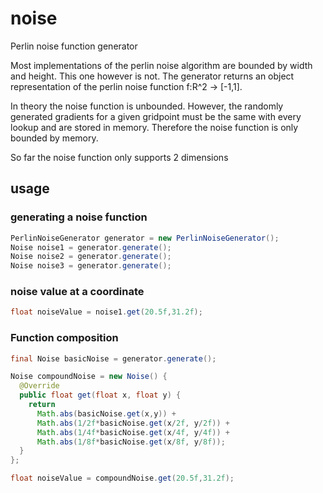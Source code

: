 # noise
Perlin noise function generator

Most implementations of the perlin noise algorithm are bounded by width and height. This one however is not. The generator returns an object representation of the 
perlin noise function f:R^2 -> [-1,1]. 

In theory the noise function is unbounded. However, the randomly generated gradients for a given gridpoint must be the same with every lookup and are stored in memory. Therefore the noise function is only bounded by memory.

So far the noise function only supports 2 dimensions

## usage

### generating a noise function
```java
PerlinNoiseGenerator generator = new PerlinNoiseGenerator(); 
Noise noise1 = generator.generate();
Noise noise2 = generator.generate();
Noise noise3 = generator.generate();
```
### noise value at a coordinate
```java
float noiseValue = noise1.get(20.5f,31.2f);
```

### Function composition
```java
final Noise basicNoise = generator.generate();

Noise compoundNoise = new Noise() {
  @Override
  public float get(float x, float y) {
    return
      Math.abs(basicNoise.get(x,y)) +
      Math.abs(1/2f*basicNoise.get(x/2f, y/2f)) +
      Math.abs(1/4f*basicNoise.get(x/4f, y/4f)) +
      Math.abs(1/8f*basicNoise.get(x/8f, y/8f));
  }
};

float noiseValue = compoundNoise.get(20.5f,31.2f);
```

